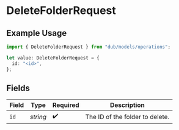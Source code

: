 # DeleteFolderRequest

## Example Usage

```typescript
import { DeleteFolderRequest } from "dub/models/operations";

let value: DeleteFolderRequest = {
  id: "<id>",
};
```

## Fields

| Field                           | Type                            | Required                        | Description                     |
| ------------------------------- | ------------------------------- | ------------------------------- | ------------------------------- |
| `id`                            | *string*                        | :heavy_check_mark:              | The ID of the folder to delete. |